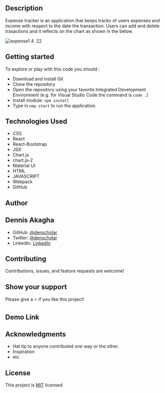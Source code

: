 ## Description

Expense tracker is an application that keeps tracks of users expenses and income with respect to the date the transaction. Users can add and delete trasactions and it reflects on the chart as shown in the below.

![expense1](https://user-images.githubusercontent.com/48631109/174508825-ec6f5453-4e4e-498a-8513-a0ad882c0d48.PNG)
4
​
22

## Getting started

To explore or play with this code you should :

- Download and install Git
- Clone the repository
- Open the repository using your favorite Integrated Development Environment (e.g. for Visual Studio Code the command is `code .`)
- Install module: `npm install`
- Type in `nmp start` to run the application.


## Technologies Used

- CSS
- React
- React-Bootstrap
- JSX
- Chart.js
- chart.js-2
- Material UI
- HTML
- JAVASCRIPT
- Webpack
- GitHub

## Author

## Dennis Akagha

- GitHub: [@denscholar](https://github.com/denscholar)
- Twitter: [@denscholar](https://twitter.com/dennisakagha)
- LinkedIn: [LinkedIn](https://www.linkedin.com/in/dennisakagha/)

## Contributing

Contributions, issues, and feature requests are welcome!

## Show your support

Please give a ⭐️ if you like this project!

## Demo Link

## Acknowledgments

- Hat tip to anyone contributed one way or the other.
- Inspiration
- etc

## License

This project is [MIT](https://github.com/microverseinc/readme-template/blob/master/MIT.md) licensed
